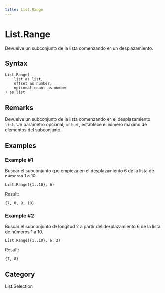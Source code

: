 ```yaml
---
title: List.Range
---
```


# List.Range


Devuelve un subconjunto de la lista comenzando en un desplazamiento.


## Syntax

```powerquery
List.Range(
    list as list,
    offset as number,
    optional count as number
) as list
```


## Remarks

Devuelve un subconjunto de la lista comenzando en el desplazamiento <code>list</code>. Un parámetro opcional, <code>offset</code>, establece el número máximo de elementos del subconjunto.


## Examples

### Example #1 
Buscar el subconjunto que empieza en el desplazamiento 6 de la lista de números 1 a 10.
```powerquery
List.Range({1..10}, 6)
```

Result: 
```powerquery
{7, 8, 9, 10}
```


### Example #2 
Buscar el subconjunto de longitud 2 a partir del desplazamiento 6 de la lista de números 1 a 10.
```powerquery
List.Range({1..10}, 6, 2)
```

Result: 
```powerquery
{7, 8}
```




## Category
List.Selection
